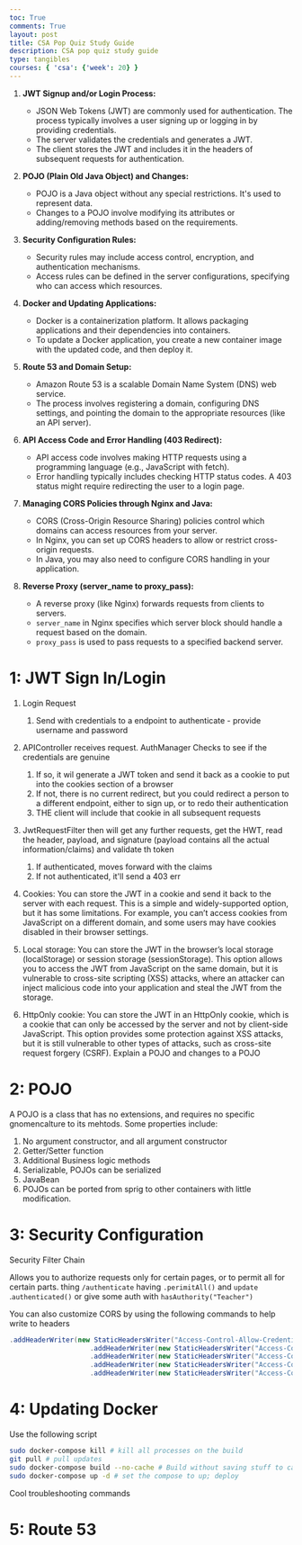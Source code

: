 ```yaml
---
toc: True
comments: True
layout: post
title: CSA Pop Quiz Study Guide
description: CSA pop quiz study guide
type: tangibles
courses: { 'csa': {'week': 20} }
---
```


1. **JWT Signup and/or Login Process:**
   - JSON Web Tokens (JWT) are commonly used for authentication. The process typically involves a user signing up or logging in by providing credentials.
   - The server validates the credentials and generates a JWT.
   - The client stores the JWT and includes it in the headers of subsequent requests for authentication.

2. **POJO (Plain Old Java Object) and Changes:**
   - POJO is a Java object without any special restrictions. It's used to represent data.
   - Changes to a POJO involve modifying its attributes or adding/removing methods based on the requirements.

3. **Security Configuration Rules:**
   - Security rules may include access control, encryption, and authentication mechanisms.
   - Access rules can be defined in the server configurations, specifying who can access which resources.

4. **Docker and Updating Applications:**
   - Docker is a containerization platform. It allows packaging applications and their dependencies into containers.
   - To update a Docker application, you create a new container image with the updated code, and then deploy it.

5. **Route 53 and Domain Setup:**
   - Amazon Route 53 is a scalable Domain Name System (DNS) web service.
   - The process involves registering a domain, configuring DNS settings, and pointing the domain to the appropriate resources (like an API server).

6. **API Access Code and Error Handling (403 Redirect):**
   - API access code involves making HTTP requests using a programming language (e.g., JavaScript with fetch).
   - Error handling typically includes checking HTTP status codes. A 403 status might require redirecting the user to a login page.

7. **Managing CORS Policies through Nginx and Java:**
   - CORS (Cross-Origin Resource Sharing) policies control which domains can access resources from your server.
   - In Nginx, you can set up CORS headers to allow or restrict cross-origin requests.
   - In Java, you may also need to configure CORS handling in your application.

8. **Reverse Proxy (server_name to proxy_pass):**
   - A reverse proxy (like Nginx) forwards requests from clients to servers.
   - `server_name` in Nginx specifies which server block should handle a request based on the domain.
   - `proxy_pass` is used to pass requests to a specified backend server.


# 1: JWT Sign In/Login 

1. Login Request
   1. Send with credentials to a endpoint to authenticate - provide username and password
2. APIController receives request. AuthManager Checks to see if the credentials are genuine
   1. If so, it wil generate a JWT token and send it back as a cookie to put into the cookies section of a browser
   2. If not, there is no current redirect, but you could redirect a person to a different endpoint, either to sign up, or to redo their authentication
   3. THE client will include that cookie in all subsequent requests
3. JwtRequestFilter then will get any further requests, get the HWT, read the header, payload, and signature (payload contains all the actual information/claims) and validate th token
   1. If authenticated, moves forward with the claims
   2. If not authenticated, it'll send a 403 err

1. Cookies: You can store the JWT in a cookie and send it back to the server with each request. This is a simple and widely-supported option, but it has some limitations. For example, you can’t access cookies from JavaScript on a different domain, and some users may have cookies disabled in their browser settings.


2. Local storage: You can store the JWT in the browser’s local storage (localStorage) or session storage (sessionStorage). This option allows you to access the JWT from JavaScript on the same domain, but it is vulnerable to cross-site scripting (XSS) attacks, where an attacker can inject malicious code into your application and steal the JWT from the storage.


3. HttpOnly cookie: You can store the JWT in an HttpOnly cookie, which is a cookie that can only be accessed by the server and not by client-side JavaScript. This option provides some protection against XSS attacks, but it is still vulnerable to other types of attacks, such as cross-site request forgery (CSRF).
Explain a POJO and changes to a POJO 



# 2: POJO

A POJO is a class that has no extensions, and requires no specific gnomencalture to its mehtods. Some properties include: 

1. No argument constructor, and all argument constructor
2. Getter/Setter function
3. Additional Business logic methods
4. Serializable, POJOs can be serialized
5. JavaBean
6. POJOs can be ported from sprig to other containers with little modification.

# 3: Security Configuration

Security Filter Chain

Allows you to authorize requests only for certain pages, or to permit all for certain parts. thing `/authenticate` having `.perimitAll()` and `update` .`authenticated()` or give some auth with `hasAuthority("Teacher")`


You can also customize CORS by using the following commands to help write to headers
```java
.addHeaderWriter(new StaticHeadersWriter("Access-Control-Allow-Credentials", "true"))
					.addHeaderWriter(new StaticHeadersWriter("Access-Control-Allow-ExposedHeaders", "*", "Authorization"))
					.addHeaderWriter(new StaticHeadersWriter("Access-Control-Allow-Headers", "Content-Type", "Authorization", "x-csrf-token"))
					.addHeaderWriter(new StaticHeadersWriter("Access-Control-Allow-MaxAge", "600"))
					.addHeaderWriter(new StaticHeadersWriter("Access-Control-Allow-Methods", "POST", "GET", "OPTIONS", "HEAD"))
```

# 4: Updating Docker 

Use the following script

```bash
sudo docker-compose kill # kill all processes on the build
git pull # pull updates
sudo docker-compose build --no-cache # Build without saving stuff to cache
sudo docker-compose up -d # set the compose to up; deploy
```
Cool troubleshooting commands

# 5: Route 53




